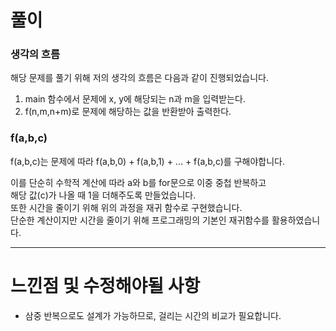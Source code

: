 # 풀이

### 생각의 흐름
해당 문제를 풀기 위해 저의 생각의 흐름은 다음과 같이 진행되었습니다.

1. main 함수에서 문제에 x, y에 해당되는 n과 m을 입력받는다.
2. f(n,m,n+m)로 문제에 해당하는 값을 반환받아 출력한다.

### f(a,b,c)
f(a,b,c)는 문제에 따라
f(a,b,0) + f(a,b,1) + ... + f(a,b,c)를 구해야합니다.

이를 단순히 수학적 계산에 따라 a와 b를 for문으로 이중 중첩 반복하고<br>
해당 값(c)가 나올 때 1을 더해주도록 만들었습니다.<br>
또한 시간을 줄이기 위해 위의 과정을 재귀 함수로 구현했습니다.<br>
단순한 계산이지만 시간을 줄이기 위해 프로그래밍의 기본인 재귀함수를 활용하였습니다.<br>

---

# 느낀점 및 수정해야될 사항

- 삼중 반복으로도 설계가 가능하므로, 걸리는 시간의 비교가 필요합니다.